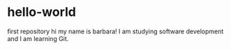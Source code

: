 # hello-world
first repository
hi my name is barbara! 
I am studying software development and I am learning Git.
